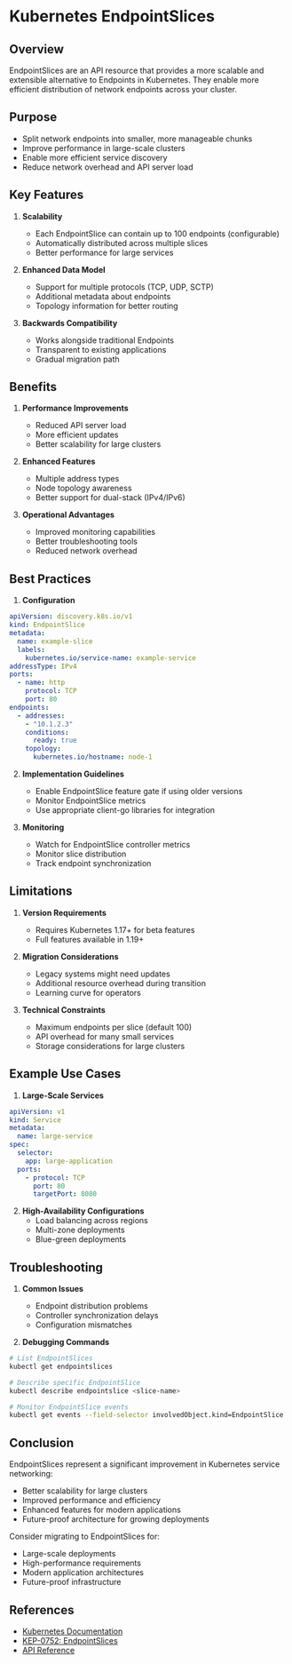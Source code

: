 # Kubernetes EndpointSlices

## Overview
EndpointSlices are an API resource that provides a more scalable and extensible alternative to Endpoints in Kubernetes. They enable more efficient distribution of network endpoints across your cluster.

## Purpose
- Split network endpoints into smaller, more manageable chunks
- Improve performance in large-scale clusters
- Enable more efficient service discovery
- Reduce network overhead and API server load

## Key Features
1. **Scalability**
   - Each EndpointSlice can contain up to 100 endpoints (configurable)
   - Automatically distributed across multiple slices
   - Better performance for large services

2. **Enhanced Data Model**
   - Support for multiple protocols (TCP, UDP, SCTP)
   - Additional metadata about endpoints
   - Topology information for better routing

3. **Backwards Compatibility**
   - Works alongside traditional Endpoints
   - Transparent to existing applications
   - Gradual migration path

## Benefits
1. **Performance Improvements**
   - Reduced API server load
   - More efficient updates
   - Better scalability for large clusters

2. **Enhanced Features**
   - Multiple address types
   - Node topology awareness
   - Better support for dual-stack (IPv4/IPv6)

3. **Operational Advantages**
   - Improved monitoring capabilities
   - Better troubleshooting tools
   - Reduced network overhead

## Best Practices
1. **Configuration**
```yaml
apiVersion: discovery.k8s.io/v1
kind: EndpointSlice
metadata:
  name: example-slice
  labels:
    kubernetes.io/service-name: example-service
addressType: IPv4
ports:
  - name: http
    protocol: TCP
    port: 80
endpoints:
  - addresses:
    - "10.1.2.3"
    conditions:
      ready: true
    topology:
      kubernetes.io/hostname: node-1
```

2. **Implementation Guidelines**
   - Enable EndpointSlice feature gate if using older versions
   - Monitor EndpointSlice metrics
   - Use appropriate client-go libraries for integration

3. **Monitoring**
   - Watch for EndpointSlice controller metrics
   - Monitor slice distribution
   - Track endpoint synchronization

## Limitations
1. **Version Requirements**
   - Requires Kubernetes 1.17+ for beta features
   - Full features available in 1.19+

2. **Migration Considerations**
   - Legacy systems might need updates
   - Additional resource overhead during transition
   - Learning curve for operators

3. **Technical Constraints**
   - Maximum endpoints per slice (default 100)
   - API overhead for many small services
   - Storage considerations for large clusters

## Example Use Cases
1. **Large-Scale Services**
```yaml
apiVersion: v1
kind: Service
metadata:
  name: large-service
spec:
  selector:
    app: large-application
  ports:
    - protocol: TCP
      port: 80
      targetPort: 8080
```

2. **High-Availability Configurations**
   - Load balancing across regions
   - Multi-zone deployments
   - Blue-green deployments

## Troubleshooting
1. **Common Issues**
   - Endpoint distribution problems
   - Controller synchronization delays
   - Configuration mismatches

2. **Debugging Commands**
```bash
# List EndpointSlices
kubectl get endpointslices

# Describe specific EndpointSlice
kubectl describe endpointslice <slice-name>

# Monitor EndpointSlice events
kubectl get events --field-selector involvedObject.kind=EndpointSlice
```

## Conclusion
EndpointSlices represent a significant improvement in Kubernetes service networking:
- Better scalability for large clusters
- Improved performance and efficiency
- Enhanced features for modern applications
- Future-proof architecture for growing deployments

Consider migrating to EndpointSlices for:
- Large-scale deployments
- High-performance requirements
- Modern application architectures
- Future-proof infrastructure

## References
- [Kubernetes Documentation](https://kubernetes.io/docs/concepts/services-networking/endpoint-slices/)
- [KEP-0752: EndpointSlices](https://github.com/kubernetes/enhancements/tree/master/keps/sig-network/0752-endpointslices)
- [API Reference](https://kubernetes.io/docs/reference/kubernetes-api/service-resources/endpoint-slice-v1/)
